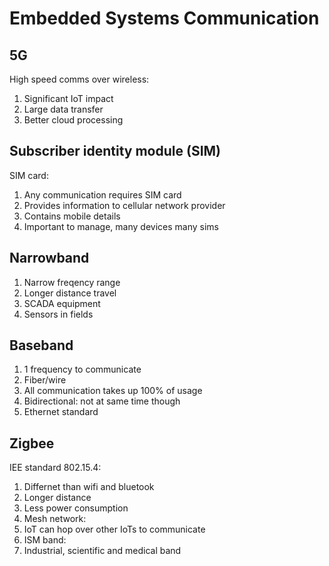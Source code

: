 # Embedded Systems Communication

## 5G

High speed comms over wireless:
1. Significant IoT impact
1. Large data transfer
1. Better cloud processing

## Subscriber identity module (SIM)

SIM card:
1. Any communication requires SIM card
1. Provides information to cellular network provider
1. Contains mobile details
1. Important to manage, many devices many sims

## Narrowband

1. Narrow freqency range
1. Longer distance travel
1. SCADA equipment
1. Sensors in fields

## Baseband

1. 1 frequency to communicate
1. Fiber/wire
1. All communication takes up 100% of usage
1. Bidirectional: not at same time though
1. Ethernet standard

## Zigbee

IEE standard 802.15.4:
1. Differnet than wifi and bluetook
1. Longer distance
1. Less power consumption
1. Mesh network:
 1. IoT can hop over other IoTs to communicate
1. ISM band:
 1. Industrial, scientific and medical band
